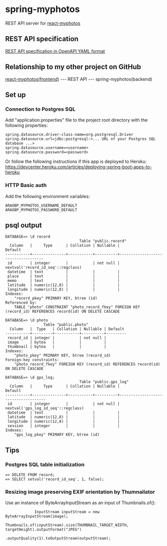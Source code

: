 # spring-myphotos
 
REST API server for [react-myphotos](https://github.com/araobp/react-myphotos)

## REST API specification

[REST API specification in OpenAPI YAML format](./doc/restapi.yaml)


## Relationship to my other project on GitHub

[react-myphotos(frontend)](https://github.com/araobp/react-myphotos) --- REST API --- spring-myphotos(backend)

## Set up

### Connection to Postgres SQL

Add "application.properties" file to the project root directory with the following properties:

```
spring.datasource.driver-class-name=org.postgresql.Driver
spring.datasource.url=jdbc:postgresql:<... URL of your Postgres SQL database ...>
spring.datasource.username=<username>
spring.datasource.password=<password>
```

Or follow the following instructions if this app is deployed to Heroku: https://devcenter.heroku.com/articles/deploying-spring-boot-apps-to-heroku

### HTTP Basic auth

Add the following environment variables:
```
ARAOBP_MYPHOTOS_USERNAME_DEFAULT
ARAOBP_MYPHOTOS_PASSWORD_DEFAULT
```

## psql output

```
DATABASE=> \d record
                                 Table "public.record"
  Column   |     Type      | Collation | Nullable |              Default               
-----------+---------------+-----------+----------+------------------------------------
 id        | integer       |           | not null | nextval('record_id_seq'::regclass)
 datetime  | text          |           |          | 
 place     | text          |           |          | 
 memo      | text          |           |          | 
 latitude  | numeric(12,8) |           |          | 
 longitude | numeric(12,8) |           |          | 
Indexes:
    "record_pkey" PRIMARY KEY, btree (id)
Referenced by:
    TABLE "photo" CONSTRAINT "photo_record_fkey" FOREIGN KEY (record_id) REFERENCES record(id) ON DELETE CASCADE

DATABASE=> \d photo
                 Table "public.photo"
  Column   |  Type   | Collation | Nullable | Default 
-----------+---------+-----------+----------+---------
 record_id | integer |           | not null | 
 image     | bytea   |           |          | 
 thumbnail | bytea   |           |          | 
Indexes:
    "photo_pkey" PRIMARY KEY, btree (record_id)
Foreign-key constraints:
    "photo_record_fkey" FOREIGN KEY (record_id) REFERENCES record(id) ON DELETE CASCADE

DATABASE=> \d gps_log;
                                 Table "public.gps_log"
  Column   |     Type      | Collation | Nullable |               Default               
-----------+---------------+-----------+----------+-------------------------------------
 id        | integer       |           | not null | nextval('gps_log_id_seq'::regclass)
 datetime  | text          |           |          | 
 latitude  | numeric(12,8) |           |          | 
 longitude | numeric(12,8) |           |          | 
 session   | integer       |           |          | 
Indexes:
    "gps_log_pkey" PRIMARY KEY, btree (id)
```

## Tips

### Postgres SQL table initialization
```
=> DELETE FROM record;
=> SELECT setval('record_id_seq', 1, false);
```

### Resizing image preserving EXIF orientation by Thumnailator

Use an instance of ByteArrayInputStream as an input of Thumbnails.of():

```
			 InputStream inputStream = new ByteArrayInputStream(image);
				Thumbnails.of(inputStream).size(THUMBNAIL_TARGET_WIDTH, targetHeight).outputFormat("JPEG")
						.outputQuality(1).toOutputStream(outputStream);
```

